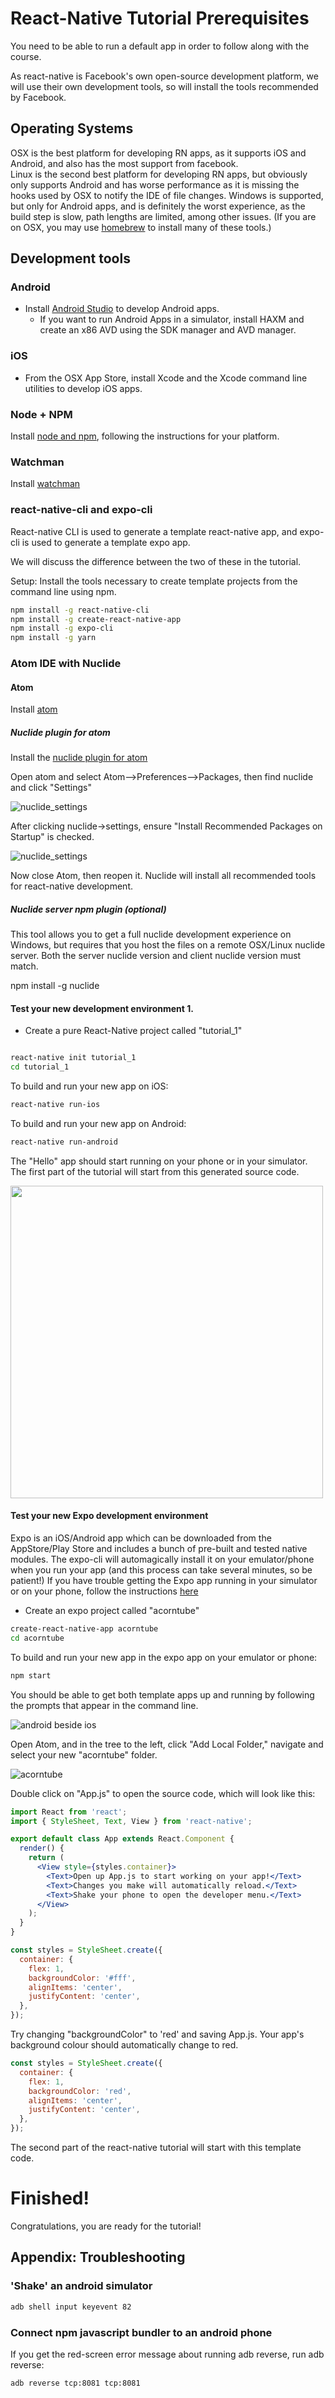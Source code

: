 # React-Native Tutorial Prerequisites

You need to be able to run a default app in order to follow along with the course.

As react-native is Facebook's own open-source development platform, we will use
their own development tools, so will install the tools recommended by Facebook.  

## Operating Systems
OSX is the best platform for developing RN apps, as it supports iOS and Android, and also has the most support from facebook.  
Linux is the second best platform for developing RN apps, but obviously only supports Android and has worse performance as it is missing the hooks used by OSX to notify the IDE of file changes.
Windows is supported, but only for Android apps, and is definitely the worst experience, as the build step is slow, path lengths are limited, among other issues.
(If you are on OSX, you may use [homebrew](https://brew.sh/) to install many of these tools.)

## Development tools

### Android
- Install [Android Studio](https://developer.android.com/studio/) to develop Android apps.
  - If you want to run Android Apps in a simulator, install HAXM and create an x86 AVD using the SDK manager and AVD manager.

### iOS  
- From the OSX App Store, install Xcode and the Xcode command line utilities to develop iOS apps.

### Node + NPM
Install [node and npm](https://www.npmjs.com/), following the instructions for your platform.

### Watchman
Install [watchman](https://facebook.github.io/watchman/docs/install.html)

### react-native-cli and expo-cli

React-native CLI is used to generate a template react-native app, and expo-cli is used to generate a template expo app.

We will discuss the difference between the two of these in the tutorial.

Setup:
Install the tools necessary to create template projects from the command line using npm.

```bash
npm install -g react-native-cli
npm install -g create-react-native-app
npm install -g expo-cli
npm install -g yarn
```

### Atom IDE with Nuclide

#### Atom
Install [atom](https://ide.atom.io/)

##### Nuclide plugin for atom

Install the [nuclide plugin for atom](https://nuclide.io/docs/editor/setup/)

Open atom and select Atom-->Preferences-->Packages, then find nuclide and click "Settings"

![nuclide_settings](images/nuclide_in_atom_settings_1.png)

After clicking nuclide->settings, ensure "Install Recommended Packages on Startup" is checked.

![nuclide_settings](images/install_on_startup.png)

Now close Atom, then reopen it. Nuclide will install all recommended tools for react-native development.

##### Nuclide server npm plugin (optional)

This tool allows you to get a full nuclide development experience on Windows, but requires that you host the files on a remote OSX/Linux nuclide server.  Both the server nuclide version and client nuclide version must match.

npm install -g nuclide

#### Test your new development environment 1.

- Create a pure React-Native project called "tutorial_1"

```bash

react-native init tutorial_1
cd tutorial_1
```

To build and run your new app on iOS:
```bash
react-native run-ios
```

To build and run your new app on Android:
```bash
react-native run-android
```

The "Hello" app should start running on your phone or in your simulator. The first part of the tutorial will start from this generated source code.

<img src="images/react_native_default_app.png" height=500 />

#### Test your new Expo development environment

Expo is an iOS/Android app which can be downloaded from the AppStore/Play Store and includes a bunch of pre-built and tested native modules.  The expo-cli will automagically install it on your emulator/phone when you run your app (and this process can take several minutes, so be patient!)  If you have trouble getting the Expo app running in your simulator or on your phone, follow the instructions [here](https://docs.expo.io/versions/latest/introduction/installation)

- Create an expo project called "acorntube"

```bash
create-react-native-app acorntube
cd acorntube
```

To build and run your new app in the expo app on your emulator or phone:
```bash
npm start
```

You should be able to get both template apps up and running by following the prompts that appear in the command line.

![android beside ios](images/expo_template_projects.png)

Open Atom, and in the tree to the left, click "Add Local Folder," navigate and select your new "acorntube" folder.

![acorntube](images/select_acorntube.png)

Double click on "App.js" to open the source code, which will look like this:

```jsx
import React from 'react';
import { StyleSheet, Text, View } from 'react-native';

export default class App extends React.Component {
  render() {
    return (
      <View style={styles.container}>
        <Text>Open up App.js to start working on your app!</Text>
        <Text>Changes you make will automatically reload.</Text>
        <Text>Shake your phone to open the developer menu.</Text>
      </View>
    );
  }
}

const styles = StyleSheet.create({
  container: {
    flex: 1,
    backgroundColor: '#fff',
    alignItems: 'center',
    justifyContent: 'center',
  },
});
```

Try changing "backgroundColor" to 'red' and saving App.js.  Your app's background colour should automatically change to red.

```jsx
const styles = StyleSheet.create({
  container: {
    flex: 1,
    backgroundColor: 'red',
    alignItems: 'center',
    justifyContent: 'center',
  },
});
```

The second part of the react-native tutorial will start with this template code.

# Finished!

Congratulations, you are ready for the tutorial!

## Appendix: Troubleshooting

### 'Shake' an android simulator

```bash
adb shell input keyevent 82
```

### Connect npm javascript bundler to an android phone

If you get the red-screen error message about running adb reverse, run adb reverse:

```bash
adb reverse tcp:8081 tcp:8081
```
